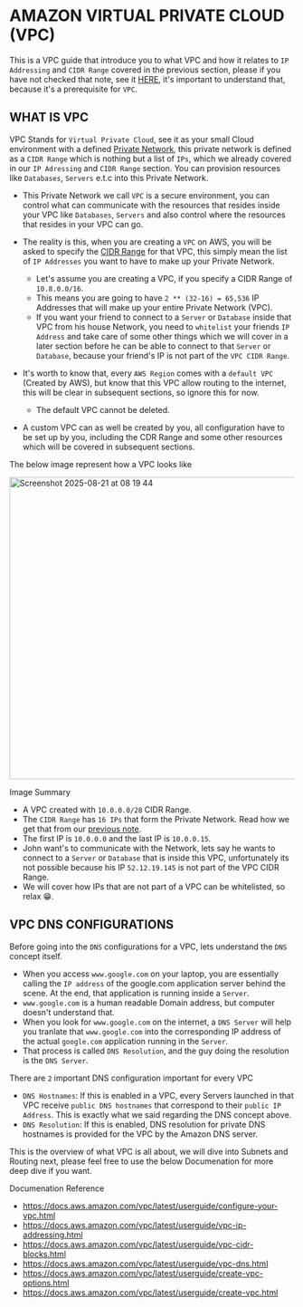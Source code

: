 # AMAZON VIRTUAL PRIVATE CLOUD (VPC)
This is a VPC guide that introduce you to what VPC and how it relates to `IP Addressing` and `CIDR Range` covered in the previous section, please if you have not checked that note, see it [HERE](https://github.com/coredataengineers/CDE-BOOTCAMP/blob/main/09_aws_cloud/03-Virtual-Private-Cloud(VPC)/00-IP-Addressing.md), it's important to understand that, because it's a prerequisite for `VPC`.

## WHAT IS VPC
VPC Stands for `Virtual Private Cloud`, see it as your small Cloud environment with a defined [Private Network](https://github.com/coredataengineers/CDE-BOOTCAMP/blob/main/09_aws_cloud/03-Virtual-Private-Cloud(VPC)/00-IP-Addressing.md#:~:text=A%20CIDR%20Range%20is%20like%20a%20private%20Network%2C%20which%20is%20a%20range%20of%20IPs), this private network is defined as a `CIDR Range` which is nothing but a list of `IPs`, which we already covered in our `IP Adressing` and `CIDR Range` section. You can provision resources like `Databases`, `Servers` e.t.c into this Private Network.

- This Private Network we call `VPC` is a secure environment, you can control what can communicate with the resources that resides inside your VPC like `Databases`, `Servers` and also control where the resources that resides in your VPC can go.

- The reality is this, when you are creating a `VPC` on AWS, you will be asked to specify the [CIDR Range](https://github.com/coredataengineers/CDE-BOOTCAMP/blob/main/09_aws_cloud/03-Virtual-Private-Cloud(VPC)/00-IP-Addressing.md#classless-inter-domain-routing-cidr) for that VPC, this simply mean the list of `IP Addresses` you want to have to make up your Private Network.

  - Let's assume you are creating a VPC, if you specify a CIDR Range of `10.8.0.0/16`.
  -  This means you are going to have `2 ** (32-16) = 65,536` IP Addresses that will make up your entire Private Network (VPC).
  -  If you want your friend to connect to a `Server` or `Database` inside that VPC from his house Network, you need to `whitelist` your friends `IP Address` and take care of some other things which we will cover in a later section before he can be able to connect to that `Server` or `Database`, because your friend's IP is not part of the `VPC CIDR Range`.
   
- It's worth to know that, every `AWS Region` comes with a `default VPC` (Created by AWS), but know that this VPC allow routing to the internet, this will be clear in subsequent sections, so ignore this for now.
  - The default VPC cannot be deleted.
- A custom VPC can as well be created by you, all configuration have to be set up by you, including the CDR Range and some other resources which will be covered in subsequent sections.
  
The below image represent how a VPC looks like

<img width="1380" height="534" alt="Screenshot 2025-08-21 at 08 19 44" src="https://github.com/user-attachments/assets/a223593f-1f2d-44a8-8427-cb4a80e4f34d" />

Image Summary
- A VPC created with `10.0.0.0/28` CIDR Range.
- The `CIDR Range` has `16 IPs` that form the Private Network. Read how we get that from our [previous note](https://github.com/coredataengineers/CDE-BOOTCAMP/blob/main/09_aws_cloud/03-Virtual-Private-Cloud(VPC)/00-IP-Addressing.md#check-list-of-ip-addresses-in-cidr-range).
- The first IP is `10.0.0.0` and the last IP is `10.0.0.15`.
- John want's to communicate with the Network, lets say he wants to connect to a `Server` or `Database` that is inside this VPC, unfortunately its not possible because his IP `52.12.19.145` is not part of the VPC CIDR Range.
- We will cover how IPs that are not part of a VPC can be whitelisted, so relax 😁.

## VPC DNS CONFIGURATIONS
Before going into the `DNS` configurations for a VPC, lets understand the `DNS` concept itself. 
- When you access `www.google.com` on your laptop, you are essentially calling the `IP address` of the google.com application server behind the scene. At the end, that application is running inside a `Server`.
- `www.google.com` is a human readable Domain address, but computer doesn't understand that.
- When you look for `www.google.com` on the internet, a `DNS Server` will help you tranlate that `www.google.com` into the corresponding IP address of the actual `google.com` application running in the `Server`.
- That process is called `DNS Resolution`, and the guy doing the resolution is the `DNS Server`.

There are `2` important DNS configuration important for every VPC
- `DNS Hostnames`: If this is enabled in a VPC, every Servers launched in that VPC receive `public DNS hostnames` that correspond to their `public IP Address`. This is exactly what we said regarding the DNS concept above.
- `DNS Resolution`: If this is enabled, DNS resolution for private DNS hostnames is provided for the VPC by the Amazon DNS server.

This is the overview of what VPC is all about, we will dive into Subnets and Routing next, please feel free to use the below Documenation for more deep dive if you want.

Documenation Reference
- https://docs.aws.amazon.com/vpc/latest/userguide/configure-your-vpc.html
- https://docs.aws.amazon.com/vpc/latest/userguide/vpc-ip-addressing.html
- https://docs.aws.amazon.com/vpc/latest/userguide/vpc-cidr-blocks.html
- https://docs.aws.amazon.com/vpc/latest/userguide/vpc-dns.html
- https://docs.aws.amazon.com/vpc/latest/userguide/create-vpc-options.html
- https://docs.aws.amazon.com/vpc/latest/userguide/create-vpc.html
  










